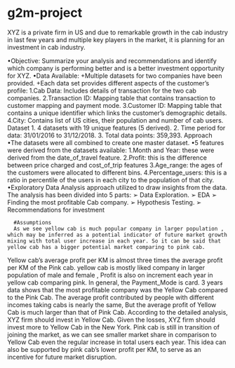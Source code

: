# g2m-project
XYZ is a private firm in US and due to remarkable growth in the cab industry in last few years and multiple key players in the market, it is planning for an investment in cab industry.

•Objective:
Summarize your analysis and recommendations and identify which company is performing better and is a better investment opportunity for XYZ.
•Data Available:
+Multiple datasets for two companies have been provided.
+Each data set provides different aspects of the customer’s profile:
1.Cab Data: Includes details of transaction for the two cab companies.
2.Transaction ID: Mapping table that contains transaction to customer mapping and payment mode.
3.Customer ID: Mapping table that contains a unique identifier which links the customer’s demographic details.
4.City: Contains list of US cities, their population and number of cab users.
Dataset
      1. 4 datasets with 19 unique features (5 derived).
      2. Time period for data: 31/01/2016 to 31/12/2018.
      3. Total data points: 359,393.
Approach
      •The datasets were all combined to create one master dataset.
      •5 features were derived from the datasets available:
              1.Month and Year: these were derived from the date_of_travel feature.
              2.Profit: this is the difference between price charged and cost_of_trip features
              3.Age_range: the ages of the customers were allocated to different bins.
              4.Percentage_users: this is a ratio in percentile of the users in each city to the population of that city.
•Exploratory Data Analysis approach utilized to draw insights from the data.
      The analysis has been divided into 5 parts: ➢ Data Exploration. ➢ EDA ➢ Finding the most 
      profitable Cab company. ➢ Hypothesis Testing. ➢ Recommendations for investment
      
      
      #Assumptions
      As we see yellow cab is much popular company in larger population , which may be inferred as a potential indicator of future market growth mixing with total user increase in each year. So it can be said that yellow cab has a bigger potential market comparing to pink cab.
Yellow cab’s average profit per KM is almost three times the average profit per KM of the Pink cab.
yellow cab is mostly liked company in larger population of male and female , Profit is also on increment each year in yellow cab comparing pink.
In general, the Payment_Mode is card.
3 years data shows that the most profitable company was the Yellow Cab compared to the Pink Cab.
The average profit contributed by people with different incomes taking cabs is nearly the same, But the average profit of Yellow Cab is much larger than that of Pink Cab.
According to the detailed analysis, XYZ firm should invest in Yellow Cab. Given the losses, XYZ firm should invest more to Yellow Cab in the New York.
Pink cab is still in transition of joining the market, as we can see smaller market share in comparison to Yellow Cab even the regular increase in total users each year. This idea can also be supported by pink cab’s lower profit per KM, to serve as an incentive for future market disruption.
